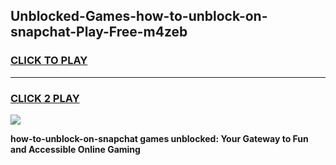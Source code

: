 
## Unblocked-Games-how-to-unblock-on-snapchat-Play-Free-m4zeb
<h3>
<a href="https://premium76.site?title=how-to-unblock-on-snapchat&ref=18A1">CLICK TO PLAY</a></h3>
<hr>

<h3>
<a href="https://premium76.site?title=how-to-unblock-on-snapchat&ref=18A1">CLICK 2 PLAY</a>
  
</h3>

<a href="https://premium76.site?title=how-to-unblock-on-snapchat&ref=18A1"><img src="https://clearcache.store/games.png"></a>


**how-to-unblock-on-snapchat games unblocked: Your Gateway to Fun and Accessible Online Gaming**
